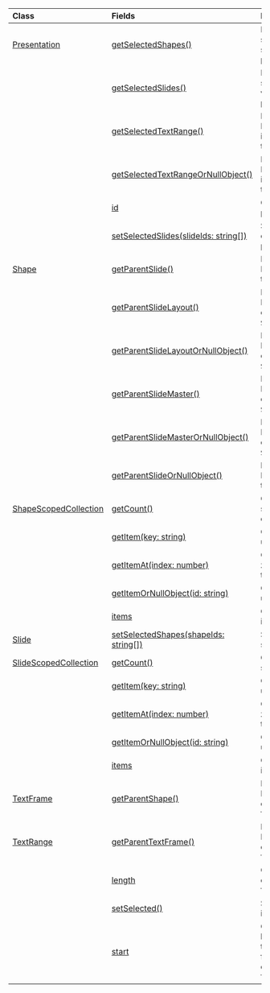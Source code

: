 | Class | Fields | Description |
|:---|:---|:---|
|[Presentation](/.presentation)|[getSelectedShapes()](/.presentation#powerpoint-javascript/api/powerpoint/-presentation-getselectedshapes-member(1))|Returns the selected shapes in the current slide of the presentation.|
||[getSelectedSlides()](/.presentation#powerpoint-javascript/api/powerpoint/-presentation-getselectedslides-member(1))|Returns the selected slides in the current view of the presentation.|
||[getSelectedTextRange()](/.presentation#powerpoint-javascript/api/powerpoint/-presentation-getselectedtextrange-member(1))|Returns the selected PowerPoint.TextRange in the current view of the presentation.|
||[getSelectedTextRangeOrNullObject()](/.presentation#powerpoint-javascript/api/powerpoint/-presentation-getselectedtextrangeornullobject-member(1))|Returns the selected PowerPoint.TextRange in the current view of the presentation.|
||[id](/.presentation#powerpoint-javascript/api/powerpoint/-presentation-id-member)|Gets the ID of the presentation.|
||[setSelectedSlides(slideIds: string[])](/.presentation#powerpoint-javascript/api/powerpoint/-presentation-setselectedslides-member(1))|Selects the slides in the current view of the presentation.|
|[Shape](/.shape)|[getParentSlide()](/.shape#powerpoint-javascript/api/powerpoint/-shape-getparentslide-member(1))|Returns the parent PowerPoint.Slide object that holds this `Shape`.|
||[getParentSlideLayout()](/.shape#powerpoint-javascript/api/powerpoint/-shape-getparentslidelayout-member(1))|Returns the parent PowerPoint.SlideLayout object that holds this `Shape`.|
||[getParentSlideLayoutOrNullObject()](/.shape#powerpoint-javascript/api/powerpoint/-shape-getparentslidelayoutornullobject-member(1))|Returns the parent PowerPoint.SlideLayout object that holds this `Shape`.|
||[getParentSlideMaster()](/.shape#powerpoint-javascript/api/powerpoint/-shape-getparentslidemaster-member(1))|Returns the parent PowerPoint.SlideMaster object that holds this `Shape`.|
||[getParentSlideMasterOrNullObject()](/.shape#powerpoint-javascript/api/powerpoint/-shape-getparentslidemasterornullobject-member(1))|Returns the parent PowerPoint.SlideMaster object that holds this `Shape`.|
||[getParentSlideOrNullObject()](/.shape#powerpoint-javascript/api/powerpoint/-shape-getparentslideornullobject-member(1))|Returns the parent PowerPoint.Slide object that holds this `Shape`.|
|[ShapeScopedCollection](/.shapescopedcollection)|[getCount()](/.shapescopedcollection#powerpoint-javascript/api/powerpoint/-shapescopedcollection-getcount-member(1))|Gets the number of shapes in the collection.|
||[getItem(key: string)](/.shapescopedcollection#powerpoint-javascript/api/powerpoint/-shapescopedcollection-getitem-member(1))|Gets a shape using its unique ID.|
||[getItemAt(index: number)](/.shapescopedcollection#powerpoint-javascript/api/powerpoint/-shapescopedcollection-getitemat-member(1))|Gets a shape using its zero-based index in the collection.|
||[getItemOrNullObject(id: string)](/.shapescopedcollection#powerpoint-javascript/api/powerpoint/-shapescopedcollection-getitemornullobject-member(1))|Gets a shape using its unique ID.|
||[items](/.shapescopedcollection#powerpoint-javascript/api/powerpoint/-shapescopedcollection-items-member)|Gets the loaded child items in this collection.|
|[Slide](/.slide)|[setSelectedShapes(shapeIds: string[])](/.slide#powerpoint-javascript/api/powerpoint/-slide-setselectedshapes-member(1))|Selects the specified shapes.|
|[SlideScopedCollection](/.slidescopedcollection)|[getCount()](/.slidescopedcollection#powerpoint-javascript/api/powerpoint/-slidescopedcollection-getcount-member(1))|Gets the number of slides in the collection.|
||[getItem(key: string)](/.slidescopedcollection#powerpoint-javascript/api/powerpoint/-slidescopedcollection-getitem-member(1))|Gets a slide using its unique ID.|
||[getItemAt(index: number)](/.slidescopedcollection#powerpoint-javascript/api/powerpoint/-slidescopedcollection-getitemat-member(1))|Gets a slide using its zero-based index in the collection.|
||[getItemOrNullObject(id: string)](/.slidescopedcollection#powerpoint-javascript/api/powerpoint/-slidescopedcollection-getitemornullobject-member(1))|Gets a slide using its unique ID.|
||[items](/.slidescopedcollection#powerpoint-javascript/api/powerpoint/-slidescopedcollection-items-member)|Gets the loaded child items in this collection.|
|[TextFrame](/.textframe)|[getParentShape()](/.textframe#powerpoint-javascript/api/powerpoint/-textframe-getparentshape-member(1))|Returns the parent PowerPoint.Shape object that holds this `TextFrame`.|
|[TextRange](/.textrange)|[getParentTextFrame()](/.textrange#powerpoint-javascript/api/powerpoint/-textrange-getparenttextframe-member(1))|Returns the parent PowerPoint.TextFrame object that holds this `TextRange`.|
||[length](/.textrange#powerpoint-javascript/api/powerpoint/-textrange-length-member)|Gets or sets the length of the range that this `TextRange` represents.|
||[setSelected()](/.textrange#powerpoint-javascript/api/powerpoint/-textrange-setselected-member(1))|Selects this `TextRange` in the current view.|
||[start](/.textrange#powerpoint-javascript/api/powerpoint/-textrange-start-member)|Gets or sets zero-based index, relative to the parent text frame, for the starting position of the range that this `TextRange` represents.|
